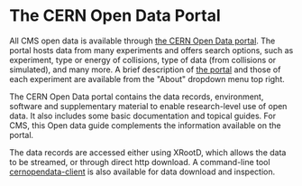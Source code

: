 # The CERN Open Data Portal

All CMS open data is available through [the CERN Open Data portal](http://opendata.cern.ch/). The portal hosts data from many experiments and offers search options, such as experiment, type or energy of collisions, type of data (from collisions or simulated), and many more. A brief description of [the portal](http://opendata.cern.ch/docs/about) and those of each experiment are available from the "About" dropdown menu top right.

The CERN Open Data portal contains the data records, environment, software and supplementary material to enable research-level use of open data. It also includes some basic documentation and topical guides. For CMS, this Open data guide complements the information available on the portal.

The data records are accessed either using XRootD, which allows the data to be streamed, or through direct http download. A command-line tool [cernopendata-client](https://cernopendata-client.readthedocs.io/en/latest/) is also available for data download and inspection.
